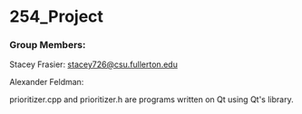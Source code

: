 # 254_Project

### Group Members:

Stacey Frasier: stacey726@csu.fullerton.edu

Alexander Feldman: <insert email here>

prioritizer.cpp and prioritizer.h are programs written on Qt using Qt's library.
